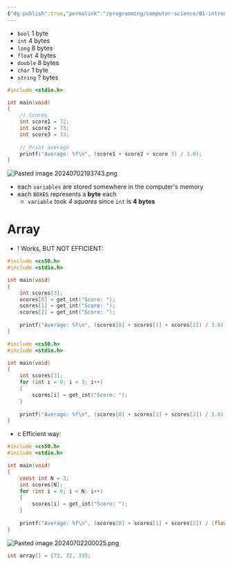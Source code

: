 ```yaml
---
{"dg-publish":true,"permalink":"/programming/computer-science/01-introduction/007-array/","tags":["computerscience","cs50","c_lang","#array"]}
---
```



- `bool` 1 byte
- `int` 4 bytes
- `long` 8 bytes
- `float` 4 bytes
- `double` 8 bytes
- `char` 1 byte
- `string` ? bytes

```c
#include <stdio.h>

int main(void)
{
	// Scores
	int score1 = 72;
	int score2 = 73;
	int score3 = 33;
	
	// Print average
	printf("Average: %f\n", (score1 + score2 + score 3) / 3.0);
}
```
![Pasted image 20240702193743.png](/img/user/PROGRAMMING/Computer%20Science/01%20Introduction/attachments/Pasted%20image%2020240702193743.png)
- each `variables` are stored somewhere in the computer's memory
- each `BOXES` represents a __byte__ each 
	- `variable` took _4 squares_ since `int` is __4 bytes__ 


# Array

- ! Works, BUT NOT EFFICIENT:
```c
#include <cs50.h>
#include <stdio.h>

int main(void)
{
	int scores[3];
	scores[0] = get_int("Score: ");
	scores[1] = get_int("Score: ");
	scores[2] = get_int("Score: ");
	
	printf("Average: %f\n", (scores[0] + scores[1] + scores[2]) / 3.0);
}
```

```c
#include <cs50.h>
#include <stdio.h>

int main(void)
{
	int scores[3];
	for (int i = 0; i < 3; i++)
	{
		scores[i] = get_int("Score: ");
	}
	
	printf("Average: %f\n", (scores[0] + scores[1] + scores[2]) / 3.0);
}
```

- c Efficient way:
```c
#include <cs50.h>
#include <stdio.h>

int main(void)
{
	const int N = 3;
	int scores[N];
	for (int i = 0; i < N; i++)
	{
		scores[i] = get_int("Score: ");
	}
	
	printf("Average: %f\n", (scores[0] + scores[1] + scores[2]) / (float) N);
}
```

![Pasted image 20240702200025.png](/img/user/PROGRAMMING/Computer%20Science/01%20Introduction/attachments/Pasted%20image%2020240702200025.png)

```C
int array[] = {73, 72, 33};
```

